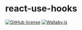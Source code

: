 # react-use-hooks

[![GitHub license](https://img.shields.io/badge/license-MIT-blue.svg)](https://github.com/facebook/react/blob/main/LICENSE) [![Wallaby.js](https://img.shields.io/badge/wallaby.js-powered-blue.svg?style=flat&logo=github)](https://wallabyjs.com/oss/)